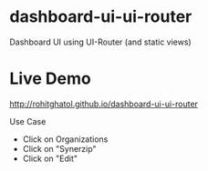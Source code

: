 # dashboard-ui-ui-router
Dashboard UI using UI-Router (and static views)

# Live Demo

http://rohitghatol.github.io/dashboard-ui-ui-router

Use Case 
* Click on Organizations
* Click on "Synerzip"
* Click on "Edit"
